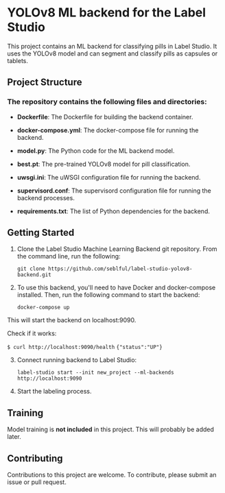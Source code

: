 # YOLOv8 ML backend for the Label Studio

This project contains an ML backend for classifying pills in Label Studio. It uses the YOLOv8 model and can segment and classify pills as capsules or tablets.

## Project Structure
### The repository contains the following files and directories:

- **Dockerfile**: The Dockerfile for building the backend container.

- **docker-compose.yml**: The docker-compose file for running the backend.

- **model.py**: The Python code for the ML backend model.

- **best.pt**: The pre-trained YOLOv8 model for pill classification.

- **uwsgi.ini**: The uWSGI configuration file for running the backend.

- **supervisord.conf**: The supervisord configuration file for running the backend processes.

- **requirements.txt**: The list of Python dependencies for the backend.


## Getting Started
1. Clone the Label Studio Machine Learning Backend git repository. From the command line, run the following:

    ```git clone https://github.com/seblful/label-studio-yolov8-backend.git```

2. To use this backend, you'll need to have Docker and docker-compose installed. Then, run the following command to start the backend:

    ```docker-compose up```

This will start the backend on localhost:9090.

Check if it works:

```$ curl http://localhost:9090/health```
```{"status":"UP"}```

3. Connect running backend to Label Studio:

    ```label-studio start --init new_project --ml-backends http://localhost:9090```

4. Start the labeling process.

## Training
Model training is **not included** in this project. This will probably be added later.

## Contributing
Contributions to this project are welcome. To contribute, please submit an issue or pull request.
